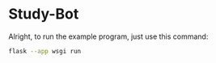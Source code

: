 # Study-Bot

Alright, to run the example program, just use this command:

```bash
flask --app wsgi run
```
